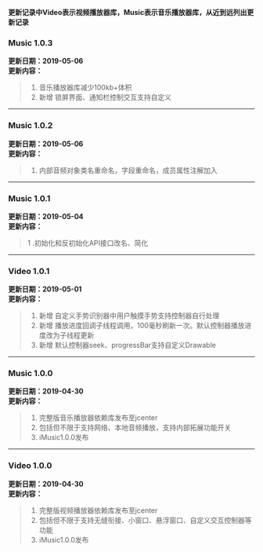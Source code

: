 **更新记录中Video表示视频播放器库，Music表示音乐播放器库，从近到远列出更新记录**
### Music 1.0.3
**更新日期：2019-05-06**<br/>
**更新内容：**<br/>
>1. 音乐播放器库减少100kb+体积<br/>
>2. 新增 锁屏界面、通知栏控制交互支持自定义<br/>
___
### Music 1.0.2
**更新日期：2019-05-06**<br/>
**更新内容：**<br/>
>1. 内部音频对象类名重命名，字段重命名，成员属性注解加入<br/>
___
### Music 1.0.1
**更新日期：2019-05-04**<br/>
**更新内容：**<br/>
>1 .初始化和反初始化API接口改名、简化<br/>
___
### Video 1.0.1
**更新日期：2019-05-01**<br/>
**更新内容：**<br/>
>1. 新增 自定义手势识别器中用户触摸手势支持控制器自行处理<br/>
>2. 新增 播放进度回调子线程调用，100毫秒刷新一次。默认控制器播放进度改为子线程更新<br/>
>3. 新增 默认控制器seek、progressBar支持自定义Drawable<br/>
___
### Music 1.0.0
**更新日期：2019-04-30**<br/>
**更新内容：**<br/>
>1. 完整版音乐播放器依赖库发布至jcenter<br/>
>2. 包括但不限于支持网络、本地音频播放，支持内部拓展功能开关<br/>
>3. iMusic1.0.0发布<br/>
___
### Video 1.0.0
**更新日期：2019-04-30**<br/>
**更新内容：**<br/>
>1. 完整版视频播放器依赖库发布至jcenter<br/>
>2. 包括但不限于支持无缝衔接、小窗口、悬浮窗口、自定义交互控制器等功能<br/>
>3. iMusic1.0.0发布<br/>